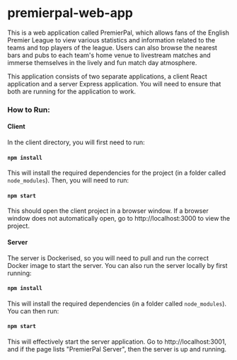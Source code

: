 # premierpal-web-app

This is a web application called PremierPal, which allows fans of the English Premier League to view various statistics and information related to the teams and top players of the league. Users can also browse the nearest bars and pubs to each team's home venue to livestream matches and immerse themselves in the lively and fun match day atmosphere.

This application consists of two separate applications, a client React application and a server Express application. You will need to ensure that both are running for the application to work.

### How to Run:

#### Client

In the client directory, you will first need to run:

#### `npm install`

This will install the required dependencies for the project (in a folder called `node_modules`). Then, you will need to run:

#### `npm start`

This should open the client project in a browser window. If a browser window does not automatically open, go to http://localhost:3000 to view the project.

#### Server

The server is Dockerised, so you will need to pull and run the correct Docker image to start the server. You can also run the server locally by first running:

#### `npm install`

This will install the required dependencies (in a folder called `node_modules`). You can then run:

#### `npm start`

This will effectively start the server application. Go to http://localhost:3001, and if the page lists "PremierPal Server", then the server is up and running.


